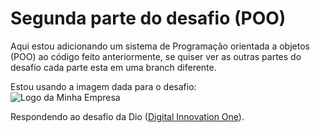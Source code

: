 # Segunda parte do desafio (POO)

Aqui estou adicionando um sistema de Programação orientada a objetos (POO) ao código feito anteriormente, se quiser ver as outras partes do desafio cada parte esta em uma branch diferente.

Estou usando a imagem dada para o desafio:
\
![Logo da Minha Empresa](https://github.com/Danrow/DIO-D-Sistema-Bancario-Py/blob/02-Modelando-o-Sistema-Banc%C3%A1rio-em-POO-com-Python/Modelando%20o%20sistema%20Banc%C3%A1rio%20em%20POO%20com%20Python.png?raw=true)

Respondendo ao desafio da Dio ([Digital Innovation One](https://www.dio.me/)).

